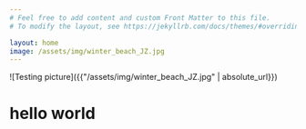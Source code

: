 ```yaml
---
# Feel free to add content and custom Front Matter to this file.
# To modify the layout, see https://jekyllrb.com/docs/themes/#overriding-theme-defaults

layout: home
image: /assets/img/winter_beach_JZ.jpg
---
```


![Testing picture]({{"/assets/img/winter_beach_JZ.jpg" | absolute_url}})

# hello world
